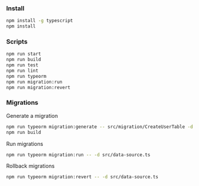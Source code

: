 ### Install

```bash
npm install -g typescript
npm install
```

### Scripts

```bash
npm run start
npm run build
npm run test
npm run lint
npm run typeorm
npm run migration:run
npm run migration:revert
```


### Migrations

Generate a migration

```bash
npm run typeorm migration:generate -- src/migration/CreateUserTable -d src/data-source.ts
npm run build
```

Run migrations
```bash
npm run typeorm migration:run -- -d src/data-source.ts
```

Rollback migrations
```bash
npm run typeorm migration:revert -- -d src/data-source.ts
```
